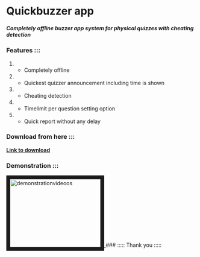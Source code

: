 # Quickbuzzer app
##### Completely offline buzzer app system for physical quizzes with cheating detection

### Features :::

1. - Completely offline 
2. - Quickest quizzer announcement including time is shown
3. - Cheating detection
4. - Timelimit per question setting option
5. - Quick report without any delay

### Download from here :::
[**Link to download**](https://github.com/VighneshNS2008/quickbuzzer_app/raw/main/quickbuzzer.apk)

### Demonstration :::
<a href="http://www.youtube.com/watch?feature=player_embedded&v=APW62Xv52xU" target="_blank">
 <img src="http://img.youtube.com/vi/APW62Xv52xU/mqdefault.jpg" alt="demonstrationvideoos" width="240" height="180" border="10" />
</a>
### ::::: Thank you :::::

